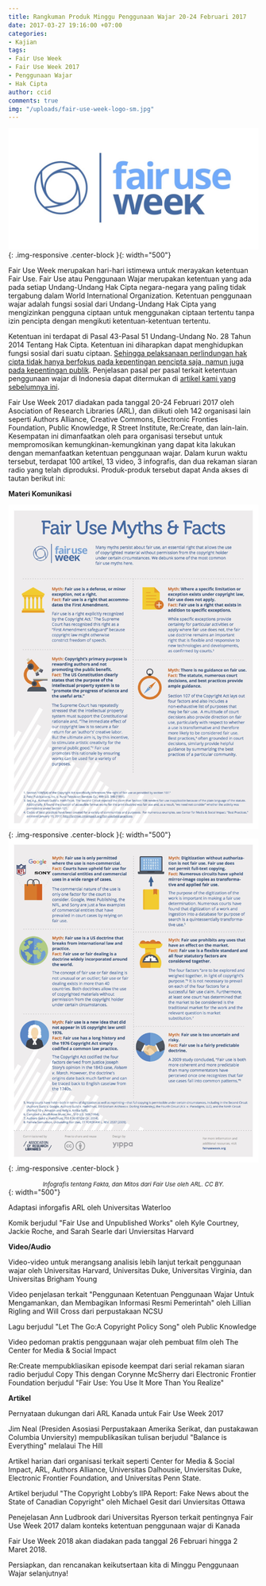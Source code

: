 ```yaml
---
title: Rangkuman Produk Minggu Penggunaan Wajar 20-24 Februari 2017
date: 2017-03-27 19:16:00 +07:00
categories:
- Kajian
tags:
- Fair Use Week
- Fair Use Week 2017
- Penggunaan Wajar
- Hak Cipta
author: ccid
comments: true
img: "/uploads/fair-use-week-logo-sm.jpg"
---
```


![fair-use-week-logo-sm.jpg](/uploads/fair-use-week-logo-sm.jpg){: .img-responsive .center-block }{: width="500"}

Fair Use Week merupakan hari-hari istimewa untuk merayakan ketentuan Fair Use. Fair Use atau Penggunaan Wajar merupakan ketentuan yang ada pada setiap Undang-Undang Hak Cipta negara-negara yang paling tidak tergabung dalam World International Organization. Ketentuan penggunaan wajar adalah fungsi sosial dari Undang-Undang Hak Cipta yang mengizinkan pengguna ciptaan untuk menggunakan ciptaan tertentu tanpa izin pencipta dengan mengikuti ketentuan-ketentuan tertentu. 

Ketentuan ini terdapat di Pasal 43-Pasal 51 Undang-Undang No. 28 Tahun 2014 Tentang Hak Cipta. Ketentuan ini diharapkan dapat menghidupkan fungsi sosial dari suatu ciptaan. [Sehingga pelaksanaan perlindungan hak cipta tidak hanya berfokus pada kepentingan pencipta saja, namun juga pada kepentingan publik](http://arijuliano.blogspot.co.id/2007/05/naif-hki-dan-budaya-hki.html#c8116186029481196067). Penjelasan pasal per pasal terkait ketentuan penggunaan wajar di Indonesia dapat ditermukan di [artikel kami yang sebelumnya ini](http://creativecommons.or.id/2016/08/tanya-jawab-sobat-ccid-2-agustus-2016/).

Fair Use Week 2017 diadakan pada tanggal 20-24 Februari 2017 oleh Asociation of Research Libraries (ARL), dan diikuti oleh 142 organisasi lain seperti Authors Alliance, Creative Commons, Electronic Fronties Foundation, Public Knowledge, R Street Institute, Re:Create, dan lain-lain. Kesempatan ini dimanfaatkan oleh para organisasi tersebut untuk mempromosikan kemungkinan-kemungkinan yang dapat kita lakukan dengan memanfaatkan ketentuan penggunaan wajar. Dalam kurun waktu tersebut, terdapat 100 artikel, 13 video, 3 infografis, dan dua rekaman siaran radio yang telah diproduksi. Produk-produk tersebut dapat Anda akses di tautan berikut ini:

**Materi Komunikasi**

![fair-use-myths-and-facts-infographic-feb2017-11b12zd.jpg](/uploads/fair-use-myths-and-facts-infographic-feb2017-11b12zd.jpg){: .img-responsive .center-block }{: width="500"}
![fair-use-myths-and-facts-infographic-feb2017-2-1jfozus.jpg](/uploads/fair-use-myths-and-facts-infographic-feb2017-2-1jfozus.jpg){: .img-responsive .center-block }<center><small><i>Infografis tentang Fakta, dan Mitos dari Fair Use oleh ARL. CC BY.</i></small></center>{: width="500"}

Adaptasi inforgafis ARL oleh Universitas Waterloo

Komik berjudul "Fair Use and Unpublished Works" oleh Kyle Courtney, Jackie Roche, and Sarah Searle dari Unviersitas Harvard

**Video/Audio**

Video-video untuk merangsang analisis lebih lanjut terkait penggunaan wajar oleh Universitas Harvard, Universitas Duke, Universitas Virginia, dan Universitas Brigham Young

Video penjelasan terkait "Penggunaan Ketentuan Penggunaan Wajar Untuk Mengamankan, dan Membagikan Informasi Resmi Pemerintah" oleh Lillian Rigling and Will Cross dari perpustakaan NCSU

Lagu berjudul "Let The Go:A Copyright Policy Song" oleh Public Knowledge

Video pedoman praktis penggunaan wajar oleh pembuat film oleh The Center for Media & Social Impact

Re:Create mempubkliasikan episode keempat dari serial rekaman siaran radio berjudul Copy This dengan  Corynne McSherry dari Electronic Frontier Foundation berjudul "Fair Use: You Use It More Than You Realize"

**Artikel**

Pernyataan dukungan dari ARL Kanada untuk Fair Use Week 2017

Jim Neal (Presiden Asosiasi Perpustakaan Amerika Serikat, dan pustakawan Columbia Unviersity) mempublikasikan tulisan berjudul "Balance is Everything" melalaui The Hill

Artikel harian dari organisasi terkait seperti  Center for Media & Social Impact, ARL, Authors Alliance, Universitas Dalhousie, Unviersitas Duke, Electronic Frontier Foundation, and Universitas Penn State. 

Artikel berjudul "The Copyright Lobby’s IIPA Report: Fake News about the State of Canadian Copyright" oleh Michael Gesit dari Unviersitas Ottawa

Penejelasan Ann Ludbrook dari Universitas Ryerson terkait pentingnya Fair Use Week 2017 dalam konteks ketentuan penggunaan wajar di Kanada

Fair Use Week 2018 akan diadakan pada tanggal 26 Februari  hingga 2 Maret 2018. 

Persiapkan, dan rencanakan keikutsertaan kita di Minggu Penggunaan Wajar selanjutnya!